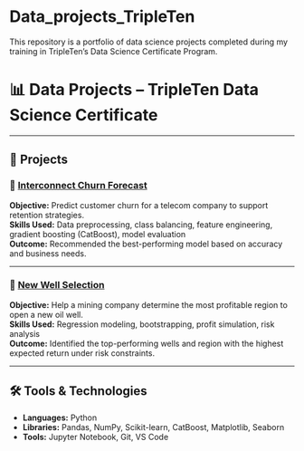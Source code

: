 # Data_projects_TripleTen
This repository is a portfolio of data science projects completed during my training in TripleTen’s Data Science Certificate Program.

# 📊 Data Projects – TripleTen Data Science Certificate

---

## 🧠 Projects

### 🔹 [Interconnect Churn Forecast](https://github.com/susanbassrobbins/Final-project)
**Objective:** Predict customer churn for a telecom company to support retention strategies.  
**Skills Used:** Data preprocessing, class balancing, feature engineering, gradient boosting (CatBoost), model evaluation  
**Outcome:** Recommended the best-performing model based on accuracy and business needs.

---

### 🔹 [New Well Selection](https://github.com/susanbassrobbins/new_well_selection)
**Objective:** Help a mining company determine the most profitable region to open a new oil well.  
**Skills Used:** Regression modeling, bootstrapping, profit simulation, risk analysis  
**Outcome:** Identified the top-performing wells and region with the highest expected return under risk constraints.

---

## 🛠️ Tools & Technologies

- **Languages:** Python  
- **Libraries:** Pandas, NumPy, Scikit-learn, CatBoost, Matplotlib, Seaborn  
- **Tools:** Jupyter Notebook, Git, VS Code
